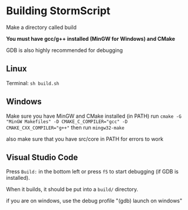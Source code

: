 # Building StormScript

Make a directory called build

**You must have gcc/g++ installed (MinGW for Windows) and CMake**

GDB is also highly recommended for debugging

## Linux

Terminal:
`sh build.sh`

## Windows

Make sure you have MinGW and CMake installed (in PATH)
run `cmake -G "MinGW Makefiles" -D CMAKE_C_COMPILER="gcc" -D CMAKE_CXX_COMPILER="g++"`
then run `mingw32-make`

also make sure that you have src/core in PATH for errors to work

## Visual Studio Code

Press `Build:` in the bottom left or press `f5` to start debugging (if GDB is installed).

When it builds, it should be put into a `build/` directory.

if you are on windows, use the debug profile "(gdb) launch on windows"